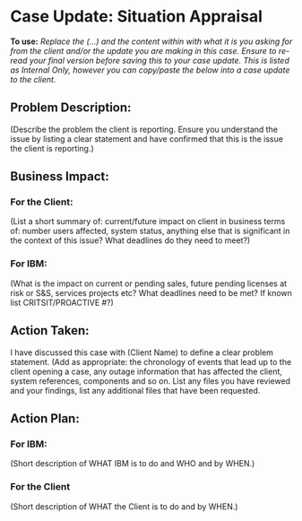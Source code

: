 # Case Update: Situation Appraisal

**To use:** _Replace the (…) and the content within with what it is you asking for from the client and/or the update you are making in this case. Ensure to re-read your final version before saving this to your case update. This is listed as Internal Only, however you can copy/paste the below into a case update to the client._

## Problem Description:
(Describe the problem the client is reporting. Ensure you understand the issue by listing a clear statement and have confirmed that this is the issue the client is reporting.)

## Business Impact:

### For the Client:
(List a short summary of: current/future impact on client in business terms of: number users affected, system status, anything else that is significant in the context of this issue? What deadlines do they need to meet?)

### For IBM:
(What is the impact on current or pending sales, future pending licenses at risk or S&S, services projects etc? What deadlines need to be met? If known list CRITSIT/PROACTIVE #?)

## Action Taken:
I have discussed this case with (Client Name) to define a clear problem statement.
(Add as appropriate: the chronology of events that lead up to the client opening a case, any outage information that has affected the client, system references, components and so on. List any files you have reviewed and your findings, list any additional files that have been requested.

## Action Plan:

### For IBM:
(Short description of WHAT IBM is to do and WHO and by WHEN.)

### For the Client
(Short description of WHAT the Client is to do and by WHEN.)
